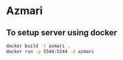 # Azmari

## To setup server using docker

```bash
docker build -t azmari .
docker run -p 5544:5544 -d azmari
```
